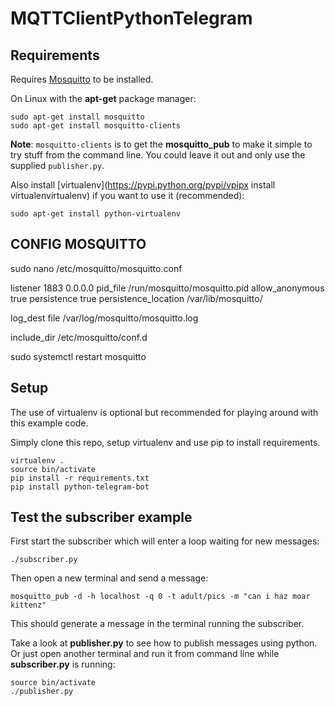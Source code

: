 # MQTTClientPythonTelegram
## Requirements
Requires [Mosquitto](http://mosquitto.org/) to be installed.

On Linux with the **apt-get** package manager:

    sudo apt-get install mosquitto
    sudo apt-get install mosquitto-clients

**Note**: ``mosquitto-clients`` is to get the **mosquitto_pub** to make it simple to try stuff from the command line. You could leave it out and only use the supplied ``publisher.py``.

Also install [virtualenv](https://pypi.python.org/pypi/vpipx install virtualenvirtualenv) if you want to use it (recommended):

    sudo apt-get install python-virtualenv




## CONFIG MOSQUITTO 

sudo nano /etc/mosquitto/mosquitto.conf

listener 1883 0.0.0.0
pid_file /run/mosquitto/mosquitto.pid
allow_anonymous true
persistence true
persistence_location /var/lib/mosquitto/
 
log_dest file /var/log/mosquitto/mosquitto.log
 
include_dir /etc/mosquitto/conf.d




sudo systemctl restart mosquitto
## Setup
The use of virtualenv is optional but recommended for playing around with this example code.

Simply clone this repo, setup virtualenv and use pip to install requirements.

    virtualenv .
    source bin/activate
    pip install -r requirements.txt
    pip install python-telegram-bot


## Test the subscriber example
First start the subscriber which will enter a loop waiting for new messages:

    ./subscriber.py

Then open a new terminal and send a message:

    mosquitto_pub -d -h localhost -q 0 -t adult/pics -m "can i haz moar kittenz"

This should generate a message in the terminal running the subscriber.

Take a look at **publisher.py** to see how to publish messages using python. Or just open another terminal and run it from command line while **subscriber.py** is running:

    source bin/activate
    ./publisher.py
